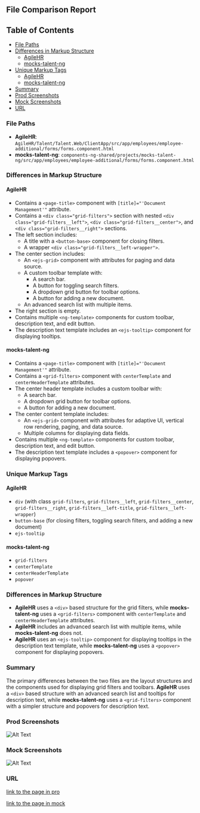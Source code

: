 ## File Comparison Report

## Table of Contents

- [File Paths](#file-paths)
- [Differences in Markup Structure](#differences-in-markup-structure)
  - [AgileHR](#agilehr)
  - [mocks-talent-ng](#mocks-talent-ng)
- [Unique Markup Tags](#unique-markup-tags)
  - [AgileHR](#agilehr-1)
  - [mocks-talent-ng](#mocks-talent-ng-1)
- [Summary](#summary)
- [Prod Screenshots](#prod-screenshots)
- [Mock Screenshots](#mock-screenshots)
- [URL](#url)

### File Paths

- **AgileHR**: `AgileHR/Talent/Talent.Web/ClientApp/src/app/employees/employee-additional/forms/forms.component.html`
- **mocks-talent-ng**: `components-ng-shared/projects/mocks-talent-ng/src/app/employees/employee-additional/forms/forms.component.html`

### Differences in Markup Structure

#### AgileHR

- Contains a `<page-title>` component with `[title]="'Document Management'"` attribute.
- Contains a `<div class="grid-filters">` section with nested `<div class="grid-filters__left">`, `<div class="grid-filters__center">`, and `<div class="grid-filters__right">` sections.
- The left section includes:
  - A title with a `<button-base>` component for closing filters.
  - A wrapper `<div class="grid-filters__left-wrapper">`.
- The center section includes:
  - An `<ejs-grid>` component with attributes for paging and data source.
  - A custom toolbar template with:
    - A search bar.
    - A button for toggling search filters.
    - A dropdown grid button for toolbar options.
    - A button for adding a new document.
  - An advanced search list with multiple items.
- The right section is empty.
- Contains multiple `<ng-template>` components for custom toolbar, description text, and edit button.
- The description text template includes an `<ejs-tooltip>` component for displaying tooltips.

#### mocks-talent-ng

- Contains a `<page-title>` component with `[title]="'Document Management'"` attribute.
- Contains a `<grid-filters>` component with `centerTemplate` and `centerHeaderTemplate` attributes.
- The center header template includes a custom toolbar with:
  - A search bar.
  - A dropdown grid button for toolbar options.
  - A button for adding a new document.
- The center content template includes:
  - An `<ejs-grid>` component with attributes for adaptive UI, vertical row rendering, paging, and data source.
  - Multiple columns for displaying data fields.
- Contains multiple `<ng-template>` components for custom toolbar, description text, and edit button.
- The description text template includes a `<popover>` component for displaying popovers.

### Unique Markup Tags

#### AgileHR

- `div` (with class `grid-filters`, `grid-filters__left`, `grid-filters__center`, `grid-filters__right`, `grid-filters__left-title`, `grid-filters__left-wrapper`)
- `button-base` (for closing filters, toggling search filters, and adding a new document)
- `ejs-tooltip`

#### mocks-talent-ng

- `grid-filters`
- `centerTemplate`
- `centerHeaderTemplate`
- `popover`

### Differences in Markup Structure

- **AgileHR** uses a `<div>` based structure for the grid filters, while **mocks-talent-ng** uses a `<grid-filters>` component with `centerTemplate` and `centerHeaderTemplate` attributes.
- **AgileHR** includes an advanced search list with multiple items, while **mocks-talent-ng** does not.
- **AgileHR** uses an `<ejs-tooltip>` component for displaying tooltips in the description text template, while **mocks-talent-ng** uses a `<popover>` component for displaying popovers.

### Summary

The primary differences between the two files are the layout structures and the components used for displaying grid filters and toolbars. **AgileHR** uses a `<div>` based structure with an advanced search list and tooltips for description text, while **mocks-talent-ng** uses a `<grid-filters>` component with a simpler structure and popovers for description text.

### Prod Screenshots

![Alt Text](/path/to/img.jpg)

### Mock Screenshots

![Alt Text](/path/to/img.jpg)

### URL

[link to the page in pro](https://www.example.com)

[link to the page in mock](https://www.example.com)
